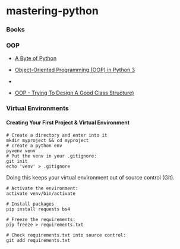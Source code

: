 # mastering-python

### Books




### OOP
- [A Byte of Python](https://python.swaroopch.com/oop.html)
- [Object-Oriented Programming (OOP) in Python 3](https://realpython.com/python3-object-oriented-programming/)
- [](https://medium.com/the-renaissance-developer/python-101-object-oriented-programming-part-1-7d5d06833f26)

- [OOP - Trying To Design A Good Class Structure)](https://stackoverflow.com/questions/39922553/oop-trying-to-design-a-good-class-structure)



### Virtual Environments


#### Creating Your First Project & Virtual Environment

```
# Create a directory and enter into it
mkdir myproject && cd myproject
# create a python env
pyvenv venv
# Put the venv in your .gitignore:
git init
echo 'venv' > .gitignore
```
Doing this keeps your virtual environment out of source control (Git).
```
# Activate the environment:
activate venv/bin/activate

# Install packages
pip install requests bs4

# Freeze the requirements:
pip freeze > requirements.txt

# Check requirements.txt into source control:
git add requirements.txt
```

